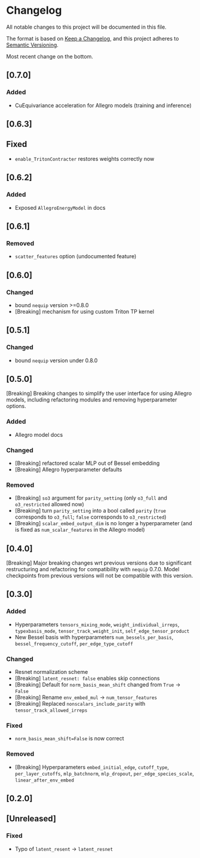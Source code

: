 # Changelog
All notable changes to this project will be documented in this file.

The format is based on [Keep a Changelog](https://keepachangelog.com/en/1.0.0/),
and this project adheres to [Semantic Versioning](https://semver.org/spec/v2.0.0.html).

Most recent change on the bottom.

## [0.7.0]

### Added
- CuEquivariance acceleration for Allegro models (training and inference)

## [0.6.3]

## Fixed
- `enable_TritonContracter` restores weights correctly now

## [0.6.2]

### Added
- Exposed `AllegroEnergyModel` in docs

## [0.6.1]

### Removed
- `scatter_features` option (undocumented feature)

## [0.6.0]

### Changed
- bound `nequip` version >=0.8.0
- [Breaking] mechanism for using custom Triton TP kernel

## [0.5.1]

### Changed
- bound `nequip` version under 0.8.0

## [0.5.0]

[Breaking] Breaking changes to simplify the user interface for using Allegro models, including refactoring modules and removing hyperparameter options.

### Added
- Allegro model docs

### Changed
- [Breaking] refactored scalar MLP out of Bessel embedding
- [Breaking] Allegro hyperparameter defaults

### Removed
- [Breaking] `so3` argument for `parity_setting` (only `o3_full` and `o3_restricted` allowed now)
- [Breaking] turn `parity_setting` into a bool called `parity` (`true` corresponds to `o3_full`; `false` corresponds to `o3_restricted`)
- [Breaking] `scalar_embed_output_dim` is no longer a hyperparameter (and is fixed as `num_scalar_features` in the Allegro model)

## [0.4.0]

[Breaking] Major breaking changes wrt previous versions due to significant restructuring and refactoring for compatibility with `nequip` 0.7.0. Model checkpoints from previous versions will not be compatible with this version.

## [0.3.0]
### Added
- Hyperparameters `tensors_mixing_mode`, `weight_individual_irreps`, `typexbasis_mode`, `tensor_track_weight_init`, `self_edge_tensor_product`
- New Bessel basis with hyperparameters `num_bessels_per_basis`, `bessel_frequency_cutoff`, `per_edge_type_cutoff`

### Changed
- Resnet normalization scheme
- [Breaking] `latent_resnet: false` enables skip connections
- [Breaking] Default for `norm_basis_mean_shift` changed from `True` -> `False`
- [Breaking] Rename `env_embed_mul` -> `num_tensor_features`
- [Breaking] Replaced `nonscalars_include_parity` with `tensor_track_allowed_irreps`

### Fixed
- `norm_basis_mean_shift=False` is now correct

### Removed
- [Breaking] Hyperparameters `embed_initial_edge`, `cutoff_type`, `per_layer_cutoffs`, `mlp_batchnorm`, `mlp_dropout`, `per_edge_species_scale`, `linear_after_env_embed`

## [0.2.0]

## [Unreleased]

### Fixed
- Typo of `latent_resent` -> `latent_resnet`